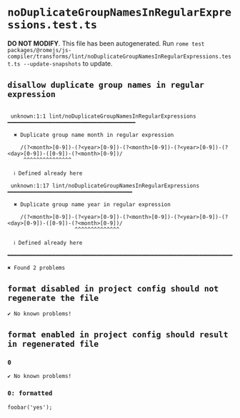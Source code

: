 # `noDuplicateGroupNamesInRegularExpressions.test.ts`

**DO NOT MODIFY**. This file has been autogenerated. Run `rome test packages/@romejs/js-compiler/transforms/lint/noDuplicateGroupNamesInRegularExpressions.test.ts --update-snapshots` to update.

## `disallow duplicate group names in regular expression`

```

 unknown:1:1 lint/noDuplicateGroupNamesInRegularExpressions ━━━━━━━━━━━━━━━━━━━━━━━━━━━━━━━━━━━━━━━━

  ✖ Duplicate group name month in regular expression

    /(?<month>[0-9])-(?<year>[0-9])-(?<month>[0-9])-(?<year>[0-9])-(?<day>[0-9])-([0-9])-(?<month>[0-9])/
     ^^^^^^^^^^^^^^^ 

  ℹ Defined already here

 unknown:1:17 lint/noDuplicateGroupNamesInRegularExpressions ━━━━━━━━━━━━━━━━━━━━━━━━━━━━━━━━━━━━━━━

  ✖ Duplicate group name year in regular expression

    /(?<month>[0-9])-(?<year>[0-9])-(?<month>[0-9])-(?<year>[0-9])-(?<day>[0-9])-([0-9])-(?<month>[0-9])/
                     ^^^^^^^^^^^^^^ 

  ℹ Defined already here

━━━━━━━━━━━━━━━━━━━━━━━━━━━━━━━━━━━━━━━━━━━━━━━━━━━━━━━━━━━━━━━━━━━━━━━━━━━━━━━━━━━━━━━━━━━━━━━━━━━━

✖ Found 2 problems

```

## `format disabled in project config should not regenerate the file`

```
✔ No known problems!

```

## `format enabled in project config should result in regenerated file`

### `0`

```
✔ No known problems!

```

### `0: formatted`

```
foobar('yes');

```
